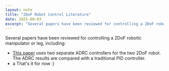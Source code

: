 ```yaml
---
layout: note
title: "2DoF Robot Control Literature"
date: 2025-08-03
excerpt: "Several papers have been reviewed for controlling a 2DoF robotic manipulator or leg, including:"
---
```


Several papers have been reviewed for controlling a 2DoF robotic manipulator or leg, including:
- [This paper](/notes/active-disturbance-rejection-control-of-a-2dof-manipulator-with-significant-modeling-uncertainty/) uses two separate ADRC controllers for the two 2DoF robot. The ADRC results are compared with a traditional PID controller.
- a
That's it for now :)